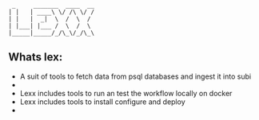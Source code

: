      _     _______  ____  __
    | |   | ____\ \/ /\ \/ /
    | |   |  _|  \  /  \  / 
    | |___| |___ /  \  /  \ 
    |_____|_____/_/\_\/_/\_\
    
    
## Whats lex:

* A suit of tools to fetch data from psql databases and ingest it into subi
* 
* Lexx includes tools to run an test the workflow locally on docker
* Lexx includes tools to install configure and deploy 
*

